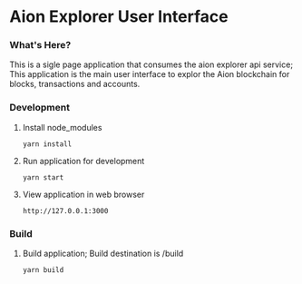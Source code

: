 # Aion Explorer User Interface

### What's Here?

This is a sigle page application that consumes the aion explorer api service; This application is the main user interface to explor the Aion blockchain for blocks, transactions and accounts.

### Development 

1. Install node_modules

   ```
   yarn install
   ````
2. Run application for development
   ```
   yarn start
   ```
3. View application in web browser
   ```
   http://127.0.0.1:3000
   ```

### Build 

1. Build application; Build destination is /build
   ```
   yarn build
   ```
